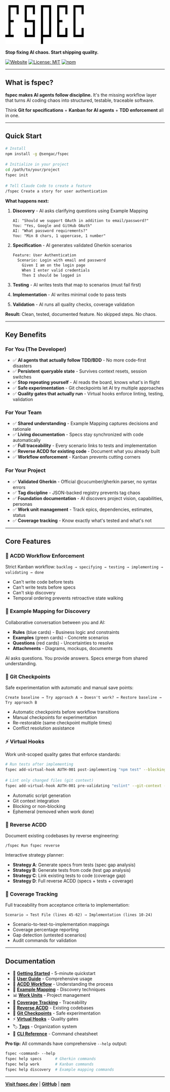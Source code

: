 <picture>
  <source media="(prefers-color-scheme: dark)" srcset="fspec-logo-dark.svg">
  <source media="(prefers-color-scheme: light)" srcset="fspec-logo-light.svg">
  <img alt="fspec" src="fspec-logo-light.svg" width="248">
</picture>

**Stop fixing AI chaos. Start shipping quality.**

[![Website](https://img.shields.io/badge/Website-fspec.dev-blue)](https://fspec.dev)
[![License: MIT](https://img.shields.io/badge/License-MIT-yellow.svg)](https://opensource.org/licenses/MIT)
[![npm](https://img.shields.io/npm/v/@sengac/fspec)](https://www.npmjs.com/package/@sengac/fspec)

---

## What is fspec?

**fspec makes AI agents follow discipline.** It's the missing workflow layer that turns AI coding chaos into structured, testable, traceable software.

Think **Git for specifications** + **Kanban for AI agents** + **TDD enforcement** all in one.

---

## Quick Start

```bash
# Install
npm install -g @sengac/fspec

# Initialize in your project
cd /path/to/your/project
fspec init

# Tell Claude Code to create a feature
/fspec Create a story for user authentication
```

**What happens next:**

1. **Discovery** - AI asks clarifying questions using Example Mapping
   ```
   AI: "Should we support OAuth in addition to email/password?"
   You: "Yes, Google and GitHub OAuth"
   AI: "What password requirements?"
   You: "Min 8 chars, 1 uppercase, 1 number"
   ```

2. **Specification** - AI generates validated Gherkin scenarios
   ```gherkin
   Feature: User Authentication
     Scenario: Login with email and password
       Given I am on the login page
       When I enter valid credentials
       Then I should be logged in
   ```

3. **Testing** - AI writes tests that map to scenarios (must fail first)
4. **Implementation** - AI writes minimal code to pass tests
5. **Validation** - AI runs all quality checks, coverage validation

**Result:** Clean, tested, documented feature. No skipped steps. No chaos.

---

## Key Benefits

### For You (The Developer)

- ✅ **AI agents that actually follow TDD/BDD** - No more code-first disasters
- ✅ **Persistent queryable state** - Survives context resets, session switches
- ✅ **Stop repeating yourself** - AI reads the board, knows what's in flight
- ✅ **Safe experimentation** - Git checkpoints let AI try multiple approaches
- ✅ **Quality gates that actually run** - Virtual hooks enforce linting, testing, validation

### For Your Team

- ✅ **Shared understanding** - Example Mapping captures decisions and rationale
- ✅ **Living documentation** - Specs stay synchronized with code automatically
- ✅ **Full traceability** - Every scenario links to tests and implementation
- ✅ **Reverse ACDD for existing code** - Document what you already built
- ✅ **Workflow enforcement** - Kanban prevents cutting corners

### For Your Project

- ✅ **Validated Gherkin** - Official @cucumber/gherkin parser, no syntax errors
- ✅ **Tag discipline** - JSON-backed registry prevents tag chaos
- ✅ **Foundation documentation** - AI discovers project vision, capabilities, personas
- ✅ **Work unit management** - Track epics, dependencies, estimates, status
- ✅ **Coverage tracking** - Know exactly what's tested and what's not

---

## Core Features

### 🎯 ACDD Workflow Enforcement

Strict Kanban workflow: `backlog → specifying → testing → implementing → validating → done`

- Can't write code before tests
- Can't write tests before specs
- Can't skip discovery
- Temporal ordering prevents retroactive state walking

### 🤝 Example Mapping for Discovery

Collaborative conversation between you and AI:

- **Rules** (blue cards) - Business logic and constraints
- **Examples** (green cards) - Concrete scenarios
- **Questions** (red cards) - Uncertainties to resolve
- **Attachments** - Diagrams, mockups, documents

AI asks questions. You provide answers. Specs emerge from shared understanding.

### 💾 Git Checkpoints

Safe experimentation with automatic and manual save points:

```
Create baseline → Try approach A → Doesn't work? → Restore baseline → Try approach B
```

- Automatic checkpoints before workflow transitions
- Manual checkpoints for experimentation
- Re-restorable (same checkpoint multiple times)
- Conflict resolution assistance

### ⚡ Virtual Hooks

Work unit-scoped quality gates that enforce standards:

```bash
# Run tests after implementing
fspec add-virtual-hook AUTH-001 post-implementing "npm test" --blocking

# Lint only changed files (git context)
fspec add-virtual-hook AUTH-001 pre-validating "eslint" --git-context --blocking
```

- Automatic script generation
- Git context integration
- Blocking or non-blocking
- Ephemeral (removed when work done)

### 🔄 Reverse ACDD

Document existing codebases by reverse engineering:

```
/fspec Run fspec reverse
```

Interactive strategy planner:
- **Strategy A**: Generate specs from tests (spec gap analysis)
- **Strategy B**: Generate tests from code (test gap analysis)
- **Strategy C**: Link existing tests to code (coverage gap)
- **Strategy D**: Full reverse ACDD (specs + tests + coverage)

### 🔗 Coverage Tracking

Full traceability from acceptance criteria to implementation:

```
Scenario → Test File (lines 45-62) → Implementation (lines 10-24)
```

- Scenario-to-test-to-implementation mappings
- Coverage percentage reporting
- Gap detection (untested scenarios)
- Audit commands for validation

---

## Documentation

- 📘 **[Getting Started](./docs/getting-started.md)** - 5-minute quickstart
- 📖 **[User Guide](./docs/user-guide.md)** - Comprehensive usage
- 🎯 **[ACDD Workflow](./docs/acdd-workflow.md)** - Understanding the process
- 🤝 **[Example Mapping](./docs/example-mapping.md)** - Discovery techniques
- 📊 **[Work Units](./docs/work-units.md)** - Project management
- 🔗 **[Coverage Tracking](./docs/coverage-tracking.md)** - Traceability
- 🔄 **[Reverse ACDD](./docs/reverse-acdd.md)** - Existing codebases
- 💾 **[Git Checkpoints](./docs/checkpoints.md)** - Safe experimentation
- ⚡ **[Virtual Hooks](./docs/virtual-hooks.md)** - Quality gates
- 🏷️ **[Tags](./docs/tags.md)** - Organization system
- 🔧 **[CLI Reference](./docs/cli-reference.md)** - Command cheatsheet

**Pro tip:** All commands have comprehensive `--help` output:
```bash
fspec <command> --help
fspec help specs      # Gherkin commands
fspec help work       # Kanban commands
fspec help discovery  # Example mapping commands
```

---

**[Visit fspec.dev](https://fspec.dev)** | **[GitHub](https://github.com/sengac/fspec)** | **[npm](https://www.npmjs.com/package/@sengac/fspec)**
